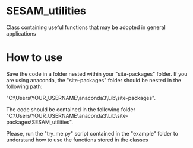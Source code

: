 # SESAM_utilities
Class containing useful functions that may be adopted in general applications

# How to use
Save the code in a folder nested within your "site-packages" folder. If you are using anaconda, the "site-packages" folder should be nested in the following path:

"C:\Users\YOUR_USERNAME\anaconda3\Lib\site-packages".

The code should be contained in the following folder 
"C:\Users\YOUR_USERNAME\anaconda3\Lib\site-packages\SESAM_utilities".

Please, run the "try_me.py" script contained in the "example" folder to understand how to use the functions stored in the classes

